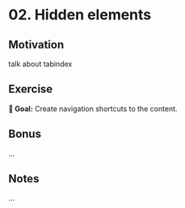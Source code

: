 # 02. Hidden elements

## Motivation

talk about tabindex

## Exercise

**🎯 Goal:** Create navigation shortcuts to the content.

## Bonus

...

## Notes

...
